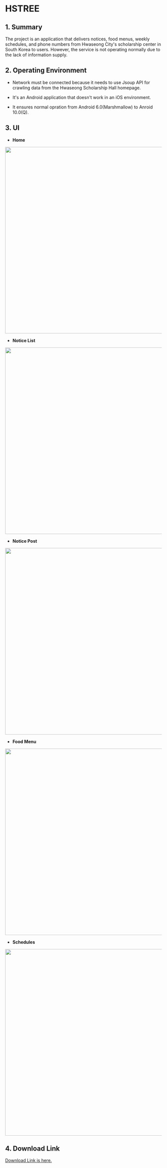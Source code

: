 # HSTREE

## 1. Summary
The project is an application that delivers notices, food menus, weekly schedules, and phone numbers from Hwaseong City's scholarship center in South Korea to users. However, the service is not operating normally due to the lack of information supply.

## 2. Operating Environment
- Network must be connected because it needs to use Jsoup API for crawling data from the Hwaseong Scholarship Hall homepage.

- It's an Android application that doesn't work in an iOS environment.

- It ensures normal opration from Android 6.0(Marshmallow) to Anroid 10.0(Q).

## 3. UI
- **Home**

<img src="https://user-images.githubusercontent.com/58127442/103853955-a544f680-50f2-11eb-91b0-b95bbffa5b80.PNG" height="600">

- **Notice List**

<img src="https://user-images.githubusercontent.com/58127442/103854108-08368d80-50f3-11eb-8df9-47372f19d72e.PNG" height="600">

- **Notice Post**

<img src="https://user-images.githubusercontent.com/58127442/103854168-2ac8a680-50f3-11eb-8bd9-39aaead13c64.PNG" height="600">

- **Food Menu**

<img src="https://user-images.githubusercontent.com/58127442/103854270-66637080-50f3-11eb-85c9-e48a2eee1d6b.PNG" height="600">
                                                                                                                            
- **Schedules**

<img src="https://user-images.githubusercontent.com/58127442/103854418-b9d5be80-50f3-11eb-9428-997b733a03a9.PNG" height="600">

## 4. Download Link                                                                                                         
[Download Link is here.](https://play.google.com/store/apps/details?id=com.kimbsu.hstree)
